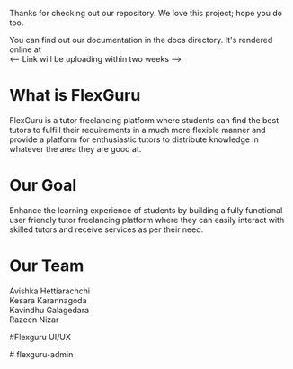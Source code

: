 Thanks for checking out our repository. We love this project; hope you do too.

You can find out our documentation in the docs directory. It's rendered online at <br />
<-- Link will be uploading within two weeks -->

# What is FlexGuru
FlexGuru is a tutor freelancing platform where students can find the best tutors to fulfill their requirements in a much more flexible manner and provide a platform for enthusiastic tutors to distribute knowledge in whatever the area they are good at.



# Our Goal
Enhance the learning experience of students by building a fully functional user friendly tutor freelancing platform where they can easily interact with skilled tutors and receive services as per their need.

# Our Team

Avishka Hettiarachchi <br />
Kesara Karannagoda <br />
Kavindhu Galagedara <br />
Razeen Nizar <br />



#Flexguru UI/UX

#   f l e x g u r u - a d m i n  
 
